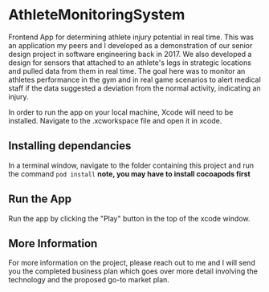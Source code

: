# AthleteMonitoringSystem
Frontend App for determining athlete injury potential in real time.
This was an application my peers and I developed as a demonstration of our senior design project in software engineering back in 2017. We also developed a design for sensors that attached to an athlete's legs in strategic locations and pulled data from them in real time. The goal here was to monitor an athletes performance in the gym and in real game scenarios to alert medical staff if the data suggested a deviation from the normal activity, indicating an injury.

In order to run the app on your local machine, Xcode will need to be installed. Navigate to the .xcworkspace file and open it in xcode.

## Installing dependancies
In a terminal window, navigate to the folder containing this project and run the command ```pod install``` **note, you may have to install cocoapods first**

## Run the App
Run the app by clicking the "Play" button in the top of the xcode window.

## More Information
For more information on the project, please reach out to me and I will send you the completed business plan which goes over more detail involving the technology and the proposed go-to market plan.
